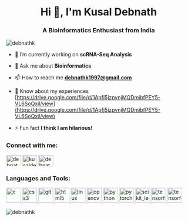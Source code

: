 <h1 align="center">Hi 👋, I'm Kusal Debnath</h1>
<h3 align="center">A Bioinformatics Enthusiast from India</h3>

<p align="left"> <img src="https://komarev.com/ghpvc/?username=debnathk&label=Profile%20views&color=0e75b6&style=flat" alt="debnathk" /> </p>

<!-- <p align="left"> <a href="https://github.com/ryo-ma/github-profile-trophy"><img src="https://github-profile-trophy.vercel.app/?username=debnathk" alt="debnathk" /></a> </p> -->

- 🔭 I’m currently working on **scRNA-Seq Analysis**

- 💬 Ask me about **Bioinformatics**

- 📫 How to reach me **debnathk1997@gmail.com**

- 📄 Know about my experiences [https://drive.google.com/file/d/1Apfj5jzpvnjMQDmibfPEY5-VL6SoQxil/view](https://drive.google.com/file/d/1Apfj5jzpvnjMQDmibfPEY5-VL6SoQxil/view)

- ⚡ Fun fact **I think I am hilarious!**

<h3 align="left">Connect with me:</h3>
<p align="left">
<a href="https://linkedin.com/in/debnathk221b" target="blank"><img align="center" src="https://cdn.jsdelivr.net/npm/simple-icons@3.0.1/icons/linkedin.svg" alt="debnathk221b" height="30" width="40" /></a>
<a href="https://kaggle.com/kusaldebnath" target="blank"><img align="center" src="https://cdn.jsdelivr.net/npm/simple-icons@3.0.1/icons/kaggle.svg" alt="kusaldebnath" height="30" width="40" /></a>
<a href="https://instagram.com/debnathkusal" target="blank"><img align="center" src="https://cdn.jsdelivr.net/npm/simple-icons@3.0.1/icons/instagram.svg" alt="debnathkusal" height="30" width="40" /></a>
</p>

<h3 align="left">Languages and Tools:</h3>
<p align="left"> <a href="https://www.cprogramming.com/" target="_blank"> <img src="https://upload.wikimedia.org/wikipedia/commons/1/18/C_Programming_Language.svg" alt="c" width="40" height="40"/> </a> <a href="https://www.w3schools.com/css/" target="_blank"> <img src="https://commons.wikimedia.org/wiki/File:CSS3_logo_and_wordmark.svg" alt="css3" width="40" height="40"/> </a> <a href="https://git-scm.com/" target="_blank"> <img src="https://www.vectorlogo.zone/logos/git-scm/git-scm-icon.svg" alt="git" width="40" height="40"/> </a> <a href="https://www.w3.org/html/" target="_blank"> <img src="https://devicons.github.io/devicon/devicon.git/icons/html5/html5-original-wordmark.svg" alt="html5" width="40" height="40"/> </a> <a href="https://www.linux.org/" target="_blank"> <img src="https://devicons.github.io/devicon/devicon.git/icons/linux/linux-original.svg" alt="linux" width="40" height="40"/> </a> <a href="https://opencv.org/" target="_blank"> <img src="https://www.vectorlogo.zone/logos/opencv/opencv-icon.svg" alt="opencv" width="40" height="40"/> </a> <a href="https://www.python.org" target="_blank"> <img src="https://devicons.github.io/devicon/devicon.git/icons/python/python-original.svg" alt="python" width="40" height="40"/> </a> <a href="https://pytorch.org/" target="_blank"> <img src="https://www.vectorlogo.zone/logos/pytorch/pytorch-icon.svg" alt="pytorch" width="40" height="40"/> </a> <a href="https://scikit-learn.org/" target="_blank"> <img src="https://upload.wikimedia.org/wikipedia/commons/0/05/Scikit_learn_logo_small.svg" alt="scikit_learn" width="40" height="40"/> </a> <a href="https://www.tensorflow.org" target="_blank"> <img src="https://www.vectorlogo.zone/logos/tensorflow/tensorflow-icon.svg" alt="tensorflow" width="40" height="40"/> </a> <a href="https://www.r-project.org" target="_blank"> <img src="https://www.vectorlogo.zone/logos/r-project/r-project-official.svg" alt="tensorflow" width="40" height="40"/> </a> </p>

<p><img align="center" src="https://github-readme-stats.vercel.app/api/top-langs?username=debnathk&show_icons=true&locale=en&layout=compact" alt="debnathk" /></p>
